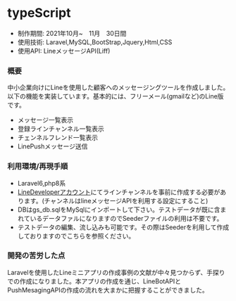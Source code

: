 # typeScript

* 制作期間: 2021年10月~　11月　30日間
* 使用技術: Laravel,MySQL,BootStrap,Jquery,Html,CSS
* 使用API: LineメッセージAPI(Liff)

### 概要
中小企業向けにLineを使用した顧客へのメッセージングツールを作成しました。以下の機能を実装しています。基本的には、フリーメール(gmailなど)のLine版です。
* メッセージ一覧表示
* 登録ラインチャンネル一覧表示
* チェンネルフレンド一覧表示
* LinePushメッセージ送信

### 利用環境/再現手順
* Laravel6,php8系
* [LineDeveloperアカウント](https://developers.line.biz/ja/)にてラインチャンネルを事前に作成する必要があります。(チャンネルはlineメッセージAPIを利用する設定にすること)
* DBはgs_db.sqlをMySqlにインポートして下さい。テストデータが既に含まれているデータファルになりますのでSeederファイルの利用は不要です。
* テストデータの編集、流し込みも可能です。その際はSeederを利用して作成しておりますのでこちらを参照ください。

 
### 開発の苦労した点
Laravelを使用したLineミニアプリの作成事例の文献が中々見つからず、手探りでの作成になりました。本アプリの作成を通じ、LineBotAPIとPushMesagingAPIの作成の流れを大まかに把握することができました。

